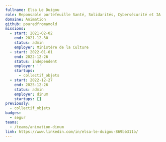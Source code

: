 ```yaml
---
fullname: Elsa Le Duigou
role: Reponsable portefeuille Santé, Solidarités, Cybersécurité et IA
domaine: Animation
github: pouredfromamold
missions:
  - start: 2021-02-02
    end: 2021-12-30
    status: admin
    employer: Ministère de la Culture
  - start: 2022-01-01
    end: 2022-12-26
    status: independent
    employer: ''
    startups:
      - collectif_objets
  - start: 2022-12-27
    end: 2025-12-26
    status: admin
    employer: dinum
    startups: []
previously:
  - collectif_objets
badges:
  - segur
teams:
  - /teams/animation-dinum
link: https://www.linkedin.com/in/elsa-le-duigou-869bb311b/
---
```

